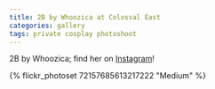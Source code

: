 ```yaml
---
title: 2B by Whoozica at Colossal East
categories: gallery
tags: private cosplay photoshoot
---
```


2B by Whoozica; find her on [Instagram](https://www.instagram.com/whoozica/)!

{% flickr_photoset 72157685613217222 "Medium" %}
